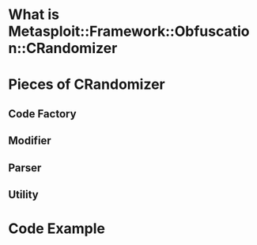 # What is Metasploit::Framework::Obfuscation::CRandomizer

# Pieces of CRandomizer

## Code Factory

## Modifier

## Parser

## Utility

# Code Example